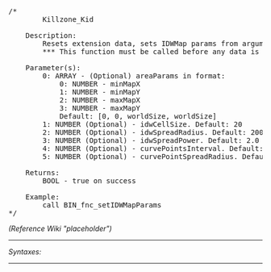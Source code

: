 <pre>/*
		Killzone_Kid

	Description:
		Resets extension data, sets IDWMap params from argument, from config or default
		*** This function must be called before any data is added to the IDWMap ***

	Parameter(s):
		0: ARRAY - (Optional) areaParams in format:
			0: NUMBER - minMapX
			1: NUMBER - minMapY
			2: NUMBER - maxMapX
			3: NUMBER - maxMapY
			Default: [0, 0, worldSize, worldSize]
		1: NUMBER (Optional) - idwCellSize. Default: 20
		2: NUMBER (Optional) - idwSpreadRadius. Default: 200
		3: NUMBER (Optional) - idwSpreadPower. Default: 2.0
		4: NUMBER (Optional) - curvePointsInterval. Default: 20
		5: NUMBER (Optional) - curvePointSpreadRadius. Default: idwSpreadRadius

	Returns:
		BOOL - true on success
		
	Example:
		call BIN_fnc_setIDWMapParams
*/</pre>

*(Reference Wiki "placeholder")*


---
*Syntaxes:*

<!-- [] call `BIN_fnc_setIDWMapParams` -->

---
